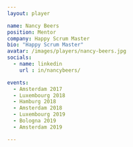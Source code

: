```yaml
---
layout: player

name: Nancy Beers
position: Mentor
company: Happy Scrum Master
bio: "Happy Scrum Master"
avatar: /images/players/nancy-beers.jpg
socials:
  - name: linkedin
    url : in/nancybeers/

events:
  - Amsterdam 2017
  - Luxembourg 2018
  - Hamburg 2018
  - Amsterdam 2018
  - Luxembourg 2019
  - Bologna 2019
  - Amsterdam 2019

---
```

